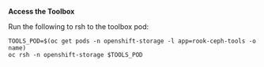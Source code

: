 **Access the Toolbox**

Run the following to rsh to the toolbox pod:

    TOOLS_POD=$(oc get pods -n openshift-storage -l app=rook-ceph-tools -o name)
    oc rsh -n openshift-storage $TOOLS_POD